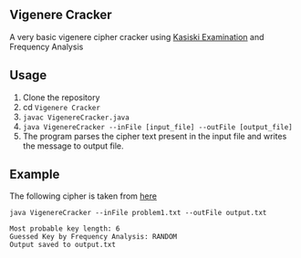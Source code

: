 ## Vigenere Cracker

A very basic vigenere cipher cracker using [Kasiski Examination](https://en.wikipedia.org/wiki/Kasiski_examination) and Frequency Analysis 

## Usage

1. Clone the repository
2. cd `Vigenere Cracker`
3. `javac VigenereCracker.java`
4. `java VigenereCracker --inFile [input_file] --outFile [output_file]`
5. The program parses the cipher text present in the input file and writes the message to output file.

## Example

The following cipher is taken from [here](http://www.isical.ac.in/~rcbose/internship/problem1.txt)

`java VigenereCracker --inFile problem1.txt --outFile output.txt`

````
Most probable key length: 6
Guessed Key by Frequency Analysis: RANDOM
Output saved to output.txt
````
